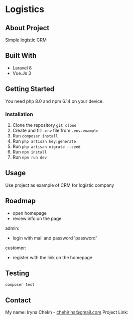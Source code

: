 # Logistics

## About Project

Simple logistic CRM

## Built With

- Laravel 8
- Vue.Js 3

## Getting Started

You need php 8.0 and npm 6.14 on your device.

### Installation

1. Clone the repository `git clone`
2. Create and fill `.env` file from `.env.example`
3. Run `composer install`
4. Run `php artisan key:generate`
5. Run `php artisan migrate --seed`
6. Run `npm install`
7. Run `npm run dev`

## Usage

Use project as example of CRM for logistic company

## Roadmap

- open homepage
- review info on the page 

admin:
- login with mail and password 'password'

customer:
- register with the link on the homepage

## Testing

`composer test`

## Contact

My name: Iryna Chekh - chehirina@gmail.com
Project Link: 
